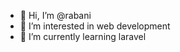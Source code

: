 - 👋 Hi, I’m @rabani
- 👀 I’m interested in web development
- 🌱 I’m currently learning laravel
<!---
rabani786/rabani786 is a ✨ special ✨ repository because its `README.md` (this file) appears on your GitHub profile.
You can click the Preview link to take a look at your changes.
--->
